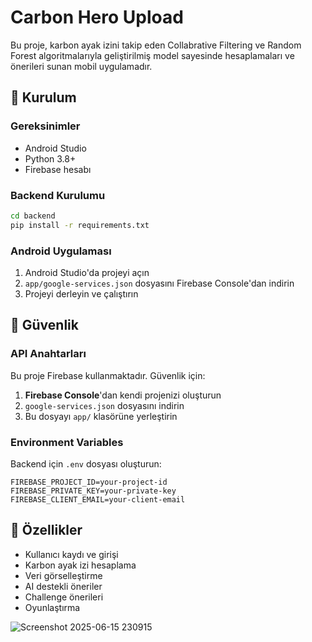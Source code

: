 # Carbon Hero Upload

Bu proje, karbon ayak izini takip eden Collabrative Filtering ve Random Forest algoritmalarıyla geliştirilmiş model sayesinde hesaplamaları ve önerileri sunan  mobil uygulamadır.

## 🚀 Kurulum

### Gereksinimler
- Android Studio
- Python 3.8+
- Firebase hesabı

### Backend Kurulumu
```bash
cd backend
pip install -r requirements.txt
```

### Android Uygulaması
1. Android Studio'da projeyi açın
2. `app/google-services.json` dosyasını Firebase Console'dan indirin
3. Projeyi derleyin ve çalıştırın

## 🔐 Güvenlik

### API Anahtarları
Bu proje Firebase kullanmaktadır. Güvenlik için:

1. **Firebase Console**'dan kendi projenizi oluşturun
2. `google-services.json` dosyasını indirin
3. Bu dosyayı `app/` klasörüne yerleştirin

### Environment Variables
Backend için `.env` dosyası oluşturun:
```env
FIREBASE_PROJECT_ID=your-project-id
FIREBASE_PRIVATE_KEY=your-private-key
FIREBASE_CLIENT_EMAIL=your-client-email
```

## 📱 Özellikler
- Kullanıcı kaydı ve girişi
- Karbon ayak izi hesaplama
- Veri görselleştirme
- AI destekli öneriler
- Challenge önerileri
- Oyunlaştırma

![Screenshot 2025-06-15 230915](https://github.com/user-attachments/assets/e95abf9e-9d9d-4987-b3d6-a19465722953)
